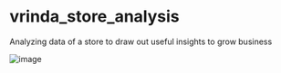 # vrinda_store_analysis
Analyzing data of a store to draw out useful insights to grow business

![image](https://github.com/user-attachments/assets/54cec86c-3080-494b-a9ce-ba3ae4667027)

